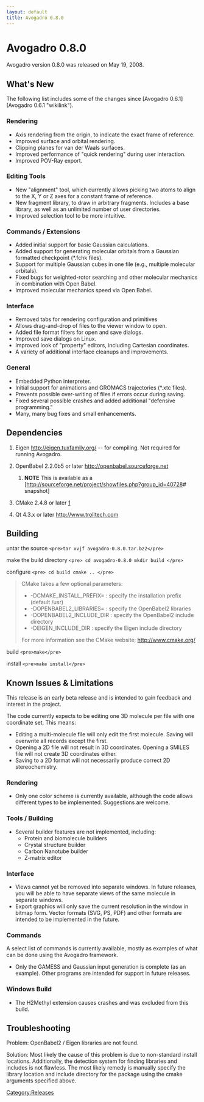 ```yaml
---
layout: default
title: Avogadro 0.8.0
---
```


# Avogadro 0.8.0

Avogadro version 0.8.0 was released on May 19, 2008.

What's New
----------

The following list includes some of the changes since [Avogadro 0.6.1](Avogadro 0.6.1 "wikilink").

### Rendering

-   Axis rendering from the origin, to indicate the exact frame of reference.
-   Improved surface and orbital rendering.
-   Clipping planes for van der Waals surfaces.
-   Improved performance of "quick rendering" during user interaction.
-   Improved POV-Ray export.

### Editing Tools

-   New "alignment" tool, which currently allows picking two atoms to align to the X, Y or Z axes for a constant frame of reference.
-   New fragment library, to draw in arbitrary fragments. Includes a base library, as well as an unlimited number of user directories.
-   Improved selection tool to be more intuitive.

### Commands / Extensions

-   Added initial support for basic Gaussian calculations.
-   Added support for generating molecular orbitals from a Gaussian formatted checkpoint (\*.fchk files).
-   Support for multiple Gaussian cubes in one file (e.g., multiple molecular orbitals).
-   Fixed bugs for weighted-rotor searching and other molecular mechanics in combination with Open Babel.
-   Improved molecular mechanics speed via Open Babel.

### Interface

-   Removed tabs for rendering configuration and primitives
-   Allows drag-and-drop of files to the viewer window to open.
-   Added file format filters for open and save dialogs.
-   Improved save dialogs on Linux.
-   Improved look of "property" editors, including Cartesian coordinates.
-   A variety of additional interface cleanups and improvements.

### General

-   Embedded Python interpreter.
-   Initial support for animations and GROMACS trajectories (\*.xtc files).
-   Prevents possible over-writing of files if errors occur during saving.
-   Fixed several possible crashes and added additional "defensive programming."
-   Many, many bug fixes and small enhancements.

Dependencies
------------

1.  Eigen [<http://eigen.tuxfamily.org/>](http://eigen.tuxfamily.org/) -- for compiling. Not required for running Avogadro.
2.  OpenBabel 2.2.0b5 or later [<http://openbabel.sourceforge.net>](http://openbabel.sourceforge.net)
    1.  **NOTE** This is available as a [<http://sourceforge.net/project/showfiles.php?group_id=40728>\# snapshot]

3.  CMake 2.4.8 or later [1](http://www.cmake.org)
4.  Qt 4.3.x or later [<http://www.trolltech.com>](http://www.trolltech.com/)

Building
--------

untar the source `<pre>tar xvjf avogadro-0.8.0.tar.bz2</pre>`

make the build directory `<pre>
cd avogadro-0.8.0
mkdir build
</pre>`

configure `<pre>
cd build
cmake ..
</pre>`

> CMake takes a few optional parameters:
>
> -   -DCMAKE\_INSTALL\_PREFIX= : specify the installation prefix (default /usr)
> -   -DOPENBABEL2\_LIBRARIES= : specify the OpenBabel2 libraries
> -   -DOPENBABEL2\_INCLUDE\_DIR : specify the OpenBabel2 include directory
> -   -DEIGEN\_INCLUDE\_DIR : specify the Eigen include directory
>
> For more information see the CMake website; [<http://www.cmake.org/>](http://www.cmake.org/)

build `<pre>make</pre>`

install `<pre>make install</pre>`

Known Issues & Limitations
--------------------------

This release is an early beta release and is intended to gain feedback and interest in the project.

The code currently expects to be editing one 3D molecule per file with one coordinate set. This means:

-   Editing a multi-molecule file will only edit the first molecule. Saving will overwrite all records except the first.
-   Opening a 2D file will not result in 3D coordinates. Opening a SMILES file will not create 3D coordinates either.
-   Saving to a 2D format will not necessarily produce correct 2D stereochemistry.

### Rendering

-   Only one color scheme is currently available, although the code allows different types to be implemented. Suggestions are welcome.

### Tools / Building

-   Several builder features are not implemented, including:
    -   Protein and biomolecule builders
    -   Crystal structure builder
    -   Carbon Nanotube builder
    -   Z-matrix editor

### Interface

-   Views cannot yet be removed into separate windows. In future releases, you will be able to have separate views of the same molecule in separate windows.
-   Export graphics will only save the current resolution in the window in bitmap form. Vector formats (SVG, PS, PDF) and other formats are intended to be implemented in the future.

### Commands

A select list of commands is currently available, mostly as examples of what can be done using the Avogadro framework.

-   Only the GAMESS and Gaussian input generation is complete (as an example). Other programs are intended for support in future releases.

### Windows Build

-   The H2Methyl extension causes crashes and was excluded from this build.

Troubleshooting
---------------

Problem: OpenBabel2 / Eigen libraries are not found.

Solution: Most likely the cause of this problem is due to non-standard install locations. Additionally, the detection system for finding libraries and includes is not flawless. The most likely remedy is manually specify the library location and include directory for the package using the cmake arguments specified above.

<Category:Releases>


